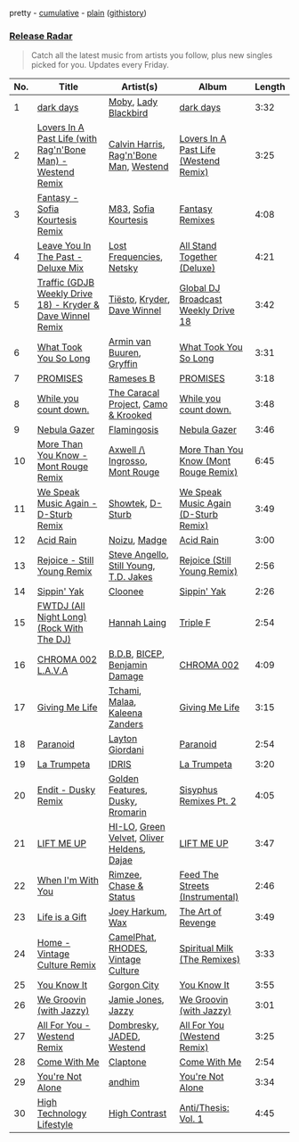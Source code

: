 pretty - [cumulative](/playlists/cumulative/Release%20Radar.md) - [plain](/playlists/plain/37i9dQZEVXbsudmxBFKW7G) ([githistory](https://github.githistory.xyz/vitokorn/spotify-playlist-archive/blob/master/playlists/plain/37i9dQZEVXbsudmxBFKW7G))
### [Release Radar](https://open.spotify.com/playlist/37i9dQZEVXbsudmxBFKW7G)

> Catch all the latest music from artists you follow, plus new singles picked for you. Updates every Friday.

| No. | Title | Artist(s) | Album | Length |
|---|---|---|---|---|
| 1 | [dark days](https://open.spotify.com/track/6tbsEeUjRCGhYllV6cEBGA) | [Moby](https://open.spotify.com/artist/3OsRAKCvk37zwYcnzRf5XF), [Lady Blackbird](https://open.spotify.com/artist/0CcvfJAMRa28MnCnujCdXQ) | [dark days](https://open.spotify.com/album/7aeoIg6BedCyjOQPP0Xatb) | 3:32 |
| 2 | [Lovers In A Past Life (with Rag'n'Bone Man) - Westend Remix](https://open.spotify.com/track/1mEsNYnNvLyG7enKUZ6l83) | [Calvin Harris](https://open.spotify.com/artist/7CajNmpbOovFoOoasH2HaY), [Rag'n'Bone Man](https://open.spotify.com/artist/4f9iBmdUOhQWeP7dcAn1pf), [Westend](https://open.spotify.com/artist/4epc3Bd0DOBA0kDywkRAsu) | [Lovers In A Past Life (Westend Remix)](https://open.spotify.com/album/4iIX8tATPedKUMG0dmsKMJ) | 3:25 |
| 3 | [Fantasy - Sofia Kourtesis Remix](https://open.spotify.com/track/3ETFK4bJe6LOJRuTnoR4Nl) | [M83](https://open.spotify.com/artist/63MQldklfxkjYDoUE4Tppz), [Sofia Kourtesis](https://open.spotify.com/artist/7wXTWO45lqpUejDkike0Gf) | [Fantasy Remixes](https://open.spotify.com/album/7KSknfmHoGrBd4pXYLxziO) | 4:08 |
| 4 | [Leave You In The Past - Deluxe Mix](https://open.spotify.com/track/4mRWfv84isuvVRvsfDxhQx) | [Lost Frequencies](https://open.spotify.com/artist/7f5Zgnp2spUuuzKplmRkt7), [Netsky](https://open.spotify.com/artist/5TgQ66WuWkoQ2xYxaSTnVP) | [All Stand Together (Deluxe)](https://open.spotify.com/album/7cBrKCUJFq7KgTLy4CJ6ST) | 4:21 |
| 5 | [Traffic (GDJB Weekly Drive 18) - Kryder & Dave Winnel Remix](https://open.spotify.com/track/752QCKUDLEYWhDA5PYJdPf) | [Tiësto](https://open.spotify.com/artist/2o5jDhtHVPhrJdv3cEQ99Z), [Kryder](https://open.spotify.com/artist/1xfLBmx0n8DQri9HxJsq9O), [Dave Winnel](https://open.spotify.com/artist/1K80Wcuuo13i28cVd68mxm) | [Global DJ Broadcast Weekly Drive 18](https://open.spotify.com/album/5QEMKAAroWsYaCQJaPO7nL) | 3:42 |
| 6 | [What Took You So Long](https://open.spotify.com/track/2YSWJU0HINhi24oH19ALo6) | [Armin van Buuren](https://open.spotify.com/artist/0SfsnGyD8FpIN4U4WCkBZ5), [Gryffin](https://open.spotify.com/artist/2ZRQcIgzPCVaT9XKhXZIzh) | [What Took You So Long](https://open.spotify.com/album/5BxLMz1DhF1yZNdeAlID3h) | 3:31 |
| 7 | [PROMISES](https://open.spotify.com/track/6Ies47NhRu0CXcezscFT7r) | [Rameses B](https://open.spotify.com/artist/06EfEcjc0vdvI6VNL0soIO) | [PROMISES](https://open.spotify.com/album/2MEVUTDZ7H1gOxzdfGv5zt) | 3:18 |
| 8 | [While you count down.](https://open.spotify.com/track/2GTBThIhxFWnSNpvLr1HHu) | [The Caracal Project](https://open.spotify.com/artist/1m3Z3kHjeDDFzKNWqvTlYN), [Camo & Krooked](https://open.spotify.com/artist/2N8IPNZTiNo3nj4mreOlHU) | [While you count down.](https://open.spotify.com/album/2QKUud4s4gd5NoX6VD8suA) | 3:48 |
| 9 | [Nebula Gazer](https://open.spotify.com/track/7e2AxggswjeJd2hlqPeNqw) | [Flamingosis](https://open.spotify.com/artist/75cW8FFekyCjj0mfZM1Gfb) | [Nebula Gazer](https://open.spotify.com/album/6ZplHdnrLYmdlKYTQhQM8s) | 3:46 |
| 10 | [More Than You Know - Mont Rouge Remix](https://open.spotify.com/track/2F8eiUxSGMbRYr62P27XI9) | [Axwell /\ Ingrosso](https://open.spotify.com/artist/2XnBwblw31dfGnspMIwgWz), [Mont Rouge](https://open.spotify.com/artist/29Spoit35xez115MTLfMB4) | [More Than You Know (Mont Rouge Remix)](https://open.spotify.com/album/2xcHnccKBW1goMln303boT) | 6:45 |
| 11 | [We Speak Music Again - D-Sturb Remix](https://open.spotify.com/track/5bE5cLgGy8kinJEBGgWlFi) | [Showtek](https://open.spotify.com/artist/3gk0OYeLFWYupGFRHqLSR7), [D-Sturb](https://open.spotify.com/artist/7E6DrjKJieOdJKO8mbwCMO) | [We Speak Music Again (D-Sturb Remix)](https://open.spotify.com/album/6NmqC1DQHYXVf5huDWigxU) | 3:49 |
| 12 | [Acid Rain](https://open.spotify.com/track/3xW5rSnwELfR2VnkOpngqK) | [Noizu](https://open.spotify.com/artist/3VRyybsQu0MDG0F2LBxnv7), [Madge](https://open.spotify.com/artist/2StukZYqvy5IZmVestMrWo) | [Acid Rain](https://open.spotify.com/album/0SWKBsotIgXTd3ekDpRUdC) | 3:00 |
| 13 | [Rejoice - Still Young Remix](https://open.spotify.com/track/0J8goRz3y6mEGoBAjeWKB0) | [Steve Angello](https://open.spotify.com/artist/4FqPRilb0Ja0TKG3RS3y4s), [Still Young](https://open.spotify.com/artist/36OHRfWvgcTohhk0st9VC4), [T.D. Jakes](https://open.spotify.com/artist/53Cxnl7U1E9SQ69saQefr0) | [Rejoice (Still Young Remix)](https://open.spotify.com/album/2fMERj1Jb8DNU0SNSkTOgk) | 2:56 |
| 14 | [Sippin' Yak](https://open.spotify.com/track/0SpA23j7g7svRw1YtQBDr7) | [Cloonee](https://open.spotify.com/artist/7MdlXmq2HViAJWo9cf30sR) | [Sippin' Yak](https://open.spotify.com/album/12vmgrpBTey7SwI1Ae1ip8) | 2:26 |
| 15 | [FWTDJ (All Night Long) (Rock With The DJ)](https://open.spotify.com/track/0mrDqmZweBwGTJdWG2RPD3) | [Hannah Laing](https://open.spotify.com/artist/1QEd635szhierW6gzRiS1o) | [Triple F](https://open.spotify.com/album/4SkglhPL4mMpwCuWOZKe2w) | 2:54 |
| 16 | [CHROMA 002 L.A.V.A](https://open.spotify.com/track/53U1tJGUPNaTUfOqoAsbVx) | [B.D.B](https://open.spotify.com/artist/6sXF3naVGIqO5axr7EVgPi), [BICEP](https://open.spotify.com/artist/73A3bLnfnz5BoQjb4gNCga), [Benjamin Damage](https://open.spotify.com/artist/4erUkZEVS1jXi5kwEtNvjT) | [CHROMA 002](https://open.spotify.com/album/1iWBYSVDon9oIE7Tn4M0mw) | 4:09 |
| 17 | [Giving Me Life](https://open.spotify.com/track/2Je7t8J1MrumV3ClyIRm9N) | [Tchami](https://open.spotify.com/artist/1KpCi9BOfviCVhmpI4G2sY), [Malaa](https://open.spotify.com/artist/7w1eTNePApzDk8XtgykCPS), [Kaleena Zanders](https://open.spotify.com/artist/0Sz2jslaxjcw2VM5zYh2jK) | [Giving Me Life](https://open.spotify.com/album/4kdnp2y5xRXsv3jZXPMCnq) | 3:15 |
| 18 | [Paranoid](https://open.spotify.com/track/7MriQOSzV5A9qvD2qWHah5) | [Layton Giordani](https://open.spotify.com/artist/7mC3RkNNTV6p2j9w4F8Ip4) | [Paranoid](https://open.spotify.com/album/7tjjNI3iFSjbkBqcS8NyVp) | 2:54 |
| 19 | [La Trumpeta](https://open.spotify.com/track/0c1dC4GXVKdyU6AakBrYKw) | [IDRIS](https://open.spotify.com/artist/0Dc2rdPzleezxhvQhQbXuS) | [La Trumpeta](https://open.spotify.com/album/1FKabhcumxfcWsrtsekyXd) | 3:20 |
| 20 | [Endit - Dusky Remix](https://open.spotify.com/track/1ukwvRsaWx1YMenRQB5ABM) | [Golden Features](https://open.spotify.com/artist/2SrWifjYv7b5tR8EzEmn1x), [Dusky](https://open.spotify.com/artist/5gqoUf9vKKv96b1c0GBKwu), [Rromarin](https://open.spotify.com/artist/4JEwT8UJ2ihmM7xWjrtPqP) | [Sisyphus Remixes Pt. 2](https://open.spotify.com/album/5YACRcEwtEVQSB58p45HiO) | 4:05 |
| 21 | [LIFT ME UP](https://open.spotify.com/track/7LNiEbgn9x43HQGQywRoYC) | [HI-LO](https://open.spotify.com/artist/0ETJQforv5OXgDgidQv9qd), [Green Velvet](https://open.spotify.com/artist/3ABaec4jjl95VqmG1iD4k2), [Oliver Heldens](https://open.spotify.com/artist/5nki7yRhxgM509M5ADlN1p), [Dajae](https://open.spotify.com/artist/79Gg0tmzETfnVrOUjgXPeE) | [LIFT ME UP](https://open.spotify.com/album/4P4mMZqsPVTzwAxpdMrHVe) | 3:47 |
| 22 | [When I'm With You](https://open.spotify.com/track/2BW2AYVQUnbVcOiPX1wM1E) | [Rimzee](https://open.spotify.com/artist/65QlWmtWjcK3CPBung0ATT), [Chase & Status](https://open.spotify.com/artist/3jNkaOXasoc7RsxdchvEVq) | [Feed The Streets (Instrumental)](https://open.spotify.com/album/4jJ1uy8TAmPPJuFamm2G8G) | 2:46 |
| 23 | [Life is a Gift](https://open.spotify.com/track/17RAIUKsifuck1h3AUBjNx) | [Joey Harkum](https://open.spotify.com/artist/72SpvqbeEYsAqZddWryI0m), [Wax](https://open.spotify.com/artist/36kzCQhGfJzrLuZzrHweNV) | [The Art of Revenge](https://open.spotify.com/album/0dIGJZwyNxvZ2tCG0WXqny) | 3:49 |
| 24 | [Home - Vintage Culture Remix](https://open.spotify.com/track/0uL3tsAnQkVKEWSq43VXAB) | [CamelPhat](https://open.spotify.com/artist/240wlM8vDrf6S4zCyzGj2W), [RHODES](https://open.spotify.com/artist/07FfkbljNIdl45Ijlh1aXS), [Vintage Culture](https://open.spotify.com/artist/28uJnu5EsrGml2tBd7y8ts) | [Spiritual Milk (The Remixes)](https://open.spotify.com/album/38XbD4SdKs9taVjS9vwRnb) | 3:33 |
| 25 | [You Know It](https://open.spotify.com/track/64Kw68jjKqqYK5hQrCkrVT) | [Gorgon City](https://open.spotify.com/artist/4VNQWV2y1E97Eqo2D5UTjx) | [You Know It](https://open.spotify.com/album/1pQyujwr8WMM8nXV21a5tY) | 3:55 |
| 26 | [We Groovin (with Jazzy)](https://open.spotify.com/track/6LiuMpZjyjjuXFP5Ljo9bv) | [Jamie Jones](https://open.spotify.com/artist/4admDxmnri5Zco0xYrJ0ji), [Jazzy](https://open.spotify.com/artist/7zAAwgV5Wqmvpb4GzvlRkP) | [We Groovin (with Jazzy)](https://open.spotify.com/album/21mqL1eOj7aRJQUwOQakcH) | 3:01 |
| 27 | [All For You - Westend Remix](https://open.spotify.com/track/2bR5Zu8IgFhhIlBXvpXeKG) | [Dombresky](https://open.spotify.com/artist/2GVtgxcx7jg5xVCZsIHSGN), [JADED](https://open.spotify.com/artist/6tCJN1fQNdFCEaOa8Da9Wf), [Westend](https://open.spotify.com/artist/4epc3Bd0DOBA0kDywkRAsu) | [All For You (Westend Remix)](https://open.spotify.com/album/6KuG6NkDcJ3sk3t3Nchu9Z) | 3:25 |
| 28 | [Come With Me](https://open.spotify.com/track/1MGsikUV7Y0q4Yr1rju8xz) | [Claptone](https://open.spotify.com/artist/4mncDFjVLUa3s025Tct3Ry) | [Come With Me](https://open.spotify.com/album/0YYKgJkUYIzyr07rUSgaia) | 2:54 |
| 29 | [You're Not Alone](https://open.spotify.com/track/0WTtGE4UaKUDpAE4aouoa8) | [andhim](https://open.spotify.com/artist/6XJeFzmI6vrWyHcdB7EImP) | [You're Not Alone](https://open.spotify.com/album/2lhXVnPLcvmPhexeNmV37m) | 3:34 |
| 30 | [High Technology Lifestyle](https://open.spotify.com/track/04wsImzICZ4aTuVWu6PydJ) | [High Contrast](https://open.spotify.com/artist/0bxHci3JIhhKA53n8rH3tT) | [Anti/Thesis: Vol. 1](https://open.spotify.com/album/1vsiY6kqGkawvALlipzZqq) | 4:45 |